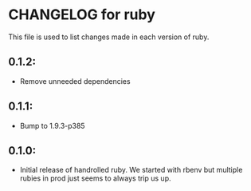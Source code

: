 # CHANGELOG for ruby

This file is used to list changes made in each version of ruby.

## 0.1.2:

* Remove unneeded dependencies

## 0.1.1:

* Bump to 1.9.3-p385

## 0.1.0:

* Initial release of handrolled ruby. We started with rbenv but multiple rubies in prod just seems to always trip us up.